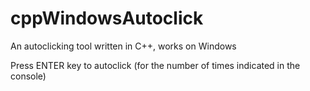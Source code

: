 # cppWindowsAutoclick

An autoclicking tool written in C++, works on Windows

Press ENTER key to autoclick (for the number of times indicated in the console)
